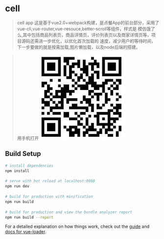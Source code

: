 # cell

> cell app
> 这是基于vue2.0+webpack构建，是点餐App的前台部分，采用了vue-cli,vue-router,vue-resouce,better-scroll等组件，样式是
> 模仿饿了么,其中包括商品列表页，商品详情页，评价列表页以及商家详情页等，项目源码还需进一步优化，以优化首次加载的
> 速度，减少用户的等待时间，下一步要做的就是按需加载,图片懒加载，以及node后端的搭建。

>用手机打开![二维码](/codeImages/1517967942.png)

## Build Setup

``` bash
# install dependencies
npm install

# serve with hot reload at localhost:8080
npm run dev

# build for production with minification
npm run build

# build for production and view the bundle analyzer report
npm run build --report
```

For a detailed explanation on how things work, check out the [guide](http://vuejs-templates.github.io/webpack/) and [docs for vue-loader](http://vuejs.github.io/vue-loader).
